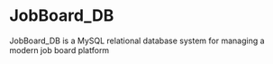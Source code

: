 # JobBoard_DB
JobBoard_DB is a MySQL relational database system for managing a modern job board platform
